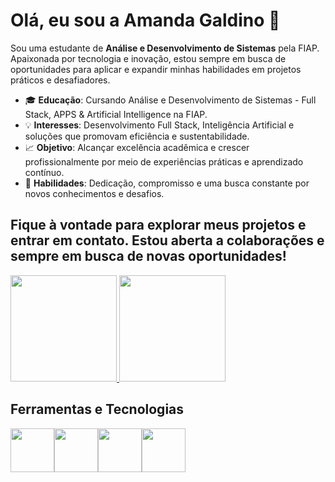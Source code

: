 # Olá, eu sou a Amanda Galdino 👋

Sou uma estudante de **Análise e Desenvolvimento de Sistemas** pela FIAP. Apaixonada por tecnologia e inovação, estou sempre em busca de oportunidades para aplicar e expandir minhas habilidades em projetos práticos e desafiadores. 

- 🎓 **Educação**: Cursando Análise e Desenvolvimento de Sistemas - Full Stack, APPS & Artificial Intelligence na FIAP.
- 💡 **Interesses**: Desenvolvimento Full Stack, Inteligência Artificial e soluções que promovam eficiência e sustentabilidade.
- 📈 **Objetivo**: Alcançar excelência acadêmica e crescer profissionalmente por meio de experiências práticas e aprendizado contínuo.
- 🚀 **Habilidades**: Dedicação, compromisso e uma busca constante por novos conhecimentos e desafios.

Fique à vontade para explorar meus projetos e entrar em contato. Estou aberta a colaborações e sempre em busca de novas oportunidades!
---
<div>
<a href="https://github.com/amandaagaldino">
  <img loading="lazy" height="170em" src="https://github-readme-stats.vercel.app/api/top-langs/?username=amandaagaldino&layout=compact&langs_count=7&theme=dracula"/>
  <img loading="lazy" height="170em" src="https://github-readme-stats.vercel.app/api?username=amandaagaldino&show_icons=true&theme=dracula&include_all_commits=true&count_private=true"/>
</a>
</div>

## Ferramentas e Tecnologias
<img src="https://cdn.jsdelivr.net/gh/devicons/devicon@latest/icons/java/java-original-wordmark.svg" width="70" height="70"/><img src="https://cdn.jsdelivr.net/gh/devicons/devicon@latest/icons/python/python-original-wordmark.svg" width="70" height="70"/><img src="https://cdn.jsdelivr.net/gh/devicons/devicon@latest/icons/html5/html5-original-wordmark.svg" width="70" height="70"/><img src="https://cdn.jsdelivr.net/gh/devicons/devicon@latest/icons/css3/css3-original-wordmark.svg" width="70" height="70"/>
                                        
